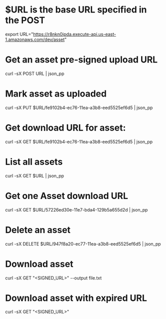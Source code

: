 # $URL is the base URL specified in the POST 

export URL="https://r8nkn0ipda.execute-api.us-east-1.amazonaws.com/dev/asset"

# Get an asset pre-signed upload URL

curl -sX POST URL | json_pp

# Mark asset as uploaded

curl -sX PUT $URL/fe9102b4-ec76-11ea-a3b8-eed5525ef6d5 | json_pp

# Get download URL for asset:

curl -sX GET $URL/fe9102b4-ec76-11ea-a3b8-eed5525ef6d5 | json_pp

# List all assets

curl -sX GET $URL | json_pp

# Get one Asset download URL

curl -sX GET $URL/57226ed30e-11e7-bda4-129b5a655d2d | json_pp

# Delete an asset

curl -sX DELETE $URL/947f8a20-ec77-11ea-a3b8-eed5525ef6d5 | json_pp

# Download asset

curl -sX GET "<SIGNED_URL>"  --output file.txt

# Download asset with expired URL

curl -sX GET "<SIGNED_URL>"